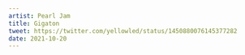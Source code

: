 ```yaml
---
artist: Pearl Jam
title: Gigaton
tweet: https://twitter.com/yellowled/status/1450880076145377282
date: 2021-10-20
---
```

